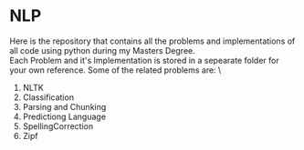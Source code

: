 # NLP
Here is the repository that contains all the problems and implementations of all code using python during my Masters Degree. \
Each Problem and it's Implementation is stored in a sepearate folder for your own reference.
Some of the related problems are: \
1. NLTK
2. Classification 
3. Parsing and Chunking 
4. Predictiong Language
5. SpellingCorrection 
6. Zipf

